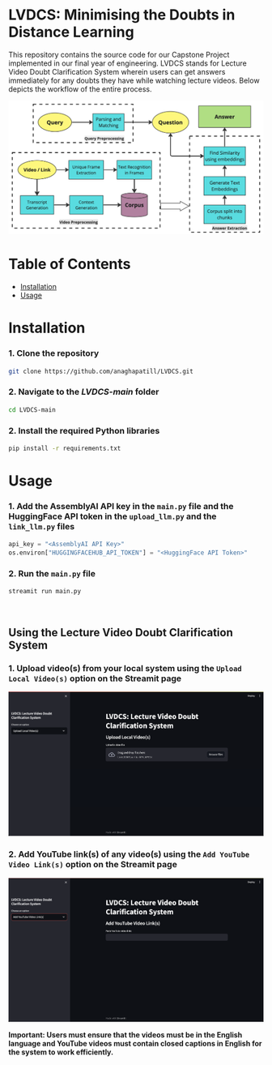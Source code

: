 # LVDCS: Minimising the Doubts in Distance Learning

This repository contains the source code for our Capstone Project implemented in our final year of engineering. LVDCS stands for Lecture Video Doubt Clarification System wherein users can get answers immediately for any doubts they have while watching lecture videos. Below depicts the workflow of the entire process.

![workflow](./images/final_pipeline.png)

Table of Contents
====
+ [Installation](#installation)
+ [Usage](#usage)



Installation
===

### 1. Clone the repository
```sh
git clone https://github.com/anaghapatill/LVDCS.git
```

### 2. Navigate to the *LVDCS-main* folder
```sh
cd LVDCS-main
```

### 2. Install the required Python libraries
```sh 
pip install -r requirements.txt
```

Usage
===


### 1. Add the AssemblyAI API key in the `main.py` file and the HuggingFace API token in the `upload_llm.py` and the `link_llm.py` files
```python
api_key = "<AssemblyAI API Key>"
os.environ["HUGGINGFACEHUB_API_TOKEN"] = "<HuggingFace API Token>"
```

### 2. Run the `main.py` file

``` python
streamit run main.py
```
<br />

## **Using the Lecture Video Doubt Clarification System**
<p></p>

### 1. Upload video(s) from your local system using the `Upload Local Video(s)` option on the Streamit page

![upload](./images/upload.png)

<p></p>

### 2. Add YouTube link(s) of any video(s) using the `Add YouTube Video Link(s)` option on the Streamit page

![yt](./images/yt.png)

<p>

**Important: Users must ensure that the videos must be in the English language and YouTube videos must contain closed captions in English for the system to work efficiently.**
